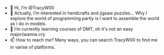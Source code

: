  - 👋 Hi, I’m @TracyW00
 - 👀 Actually, I’m interested in handcrafts and jigsaw puzzles... Why I explore the world of programming partly is I want to assemble the world as I do in models.
 - 🌱 I’m currently learning courses of DMT, oh it's not an easy major(wanna cry
 - 📫 How to reach me? Many ways, you can search TracyW00 to find me in varise of platforms.

<!---
 野兽幻化轻盈，一路嬉戏，走遍人间
--->
